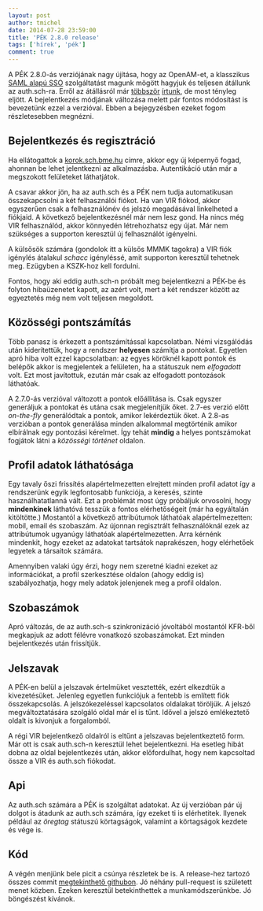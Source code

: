 ```yaml
---
layout: post
author: tmichel
date: 2014-07-28 23:59:00
title: 'PÉK 2.8.0 release'
tags: ['hírek', 'pék']
comment: true
---
```


A PÉK 2.8.0-ás verziójának nagy újítása, hogy az OpenAM-et, a klasszikus [SAML alapú SSO][1] szolgáltatást magunk mögött hagyjuk és teljesen átállunk az auth.sch-ra. Erről az átállásról már [többször][2] [írtunk][3], de most tényleg eljött. A bejelentkezés módjának változása melett pár fontos módosítást is bevezetünk ezzel a verzióval. Ebben a bejegyzésben ezeket fogom részletesebben megnézni.

## Bejelentkezés és regisztráció

Ha ellátogattok a [korok.sch.bme.hu][4] címre, akkor egy új képernyő fogad, ahonnan be lehet jelentkezni az alkalmazásba. Autentikáció után már a megszokott felületeket láthatjátok.

A csavar akkor jön, ha az auth.sch és a PÉK nem tudja automatikusan összekapcsolni a két felhasználói fiókot. Ha van VIR fiókod, akkor egyszerűen csak a felhasználónév és jelszó megadásával linkelheted a fiókjaid. A következő bejelentkezésnél már nem lesz gond. Ha nincs még VIR felhasználód, akkor könnyedén létrehozhatsz egy újat. Már nem szükséges a supporton keresztül új felhasználót igényelni.

A külsősök számára (gondolok itt a külsős MMMK tagokra) a VIR fiók igénylés átalakul _schacc_ igényléssé, amit supporton keresztül tehetnek meg. Ezügyben a KSZK-hoz kell fordulni.

Fontos, hogy aki eddig auth.sch-n próbált meg bejelentkezni a PÉK-be és folyton hibaüzenetet kapott, az azért volt, mert a két rendszer között az egyeztetés még nem volt teljesen megoldott.

## Közösségi pontszámítás

Több panasz is érkezett a pontszámítással kapcsolatban. Némi vizsgálódás után kiderítettük, hogy a rendszer **helyesen** számítja a pontokat. Egyetlen apró hiba volt ezzel kapcsolatban: az egyes köröknél kapott pontok és belépők akkor is megjelentek a felületen, ha a státuszuk nem _elfogadott_ volt. Ezt most javítottuk, ezután már csak az elfogadott pontozások láthatóak.

A 2.7.0-ás verzióval változott a pontok előállítása is. Csak egyszer generáljuk a pontokat és utána csak megjelenítjük őket. 2.7-es verzió előtt _on-the-fly_ generálódtak a pontok, amikor lekérdeztük őket. A 2.8-as verzióban a pontok generálása minden alkalommal megtörténik amikor elbírálnak egy pontozási kérelmet. Így tehát **mindig** a helyes pontszámokat fogjátok látni a _közösségi történet_ oldalon.

## Profil adatok láthatósága

Egy tavaly őszi frissítés alapértelmezetten elrejtett minden profil adatot így a rendszerünk egyik legfontosabb funkciója, a keresés, szinte használhatatlanná vált. Ezt a problémát most úgy próbáljuk orvosolni, hogy **mindenkinek** láthatóvá tesszük a fontos elérhetőségeit (már ha egyáltalán kitöltötte.) Mostantól a következő attribútumok láthatóak alapértelmezetten: mobil, email és szobaszám. Az újonnan regisztrált felhasználóknál ezek az attribútumok ugyanúgy láthatóak alapértelmezetten. Arra kérnénk mindenkit, hogy ezeket az adatokat tartsátok naprakészen, hogy elérhetőek legyetek a társaitok számára.

Amennyiben valaki úgy érzi, hogy nem szeretné kiadni ezeket az információkat, a profil szerkesztése oldalon (ahogy eddig is) szabályozhatja, hogy mely adatok jelenjenek meg a profil oldalon.

## Szobaszámok

Apró változás, de az auth.sch-s szinkronizáció jóvoltából mostantól KFR-ből megkapjuk az adott félévre vonatkozó szobaszámokat. Ezt minden bejelentkezés után frissítjük.

## Jelszavak

A PÉK-en belül a jelszavak értelmüket vesztették, ezért elkezdtük a kivezetésüket. Jelenleg egyetlen funkciójuk a fentebb is említett fiók összekapcsolás. A jelszókezeléssel kapcsolatos oldalakat töröljük. A jelszó megváltoztatására szolgáló oldal már el is tűnt. Idővel a jelszó emlékeztető oldalt is kivonjuk a forgalomból.

A régi VIR bejelentkező oldalról is eltűnt a jelszavas bejelentkeztető form. Már ott is csak auth.sch-n keresztül lehet bejelentkezni. Ha esetleg hibát dobna az oldal bejelentkezés után, akkor előfordulhat, hogy nem kapcsoltad össze a VIR és auth.sch fiókodat.

## Api

Az auth.sch számára a PÉK is szolgáltat adatokat. Az új verzióban pár új dolgot is átadunk az auth.sch számára, így ezeket ti is elérhetitek. Ilyenek például az _öregtag_ státuszú körtagságok, valamint a körtagságok kezdete és vége is.

## Kód

A végén menjünk bele picit a csúnya részletek be is. A release-hez tartozó összes commit [megtekinthető githubon][5]. Jó néhány pull-request is született menet közben. Ezeken keresztül betekinthettek a munkamódszerünkbe. Jó böngészést kívánok.

[1]: http://en.wikipedia.org/wiki/Security_Assertion_Markup_Language
[2]: /post/2014-03-16-auth-sch
[3]: /post/2014-06-05-auth-sch-tesztrepules
[4]: https://korok.sch.bme.hu
[5]: https://github.com/kir-dev/korok/compare/sch-pek-2.7.0...v2.8.0
